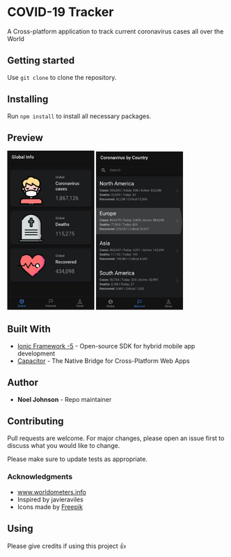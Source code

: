 # COVID-19 Tracker
A Cross-platform application to track current coronavirus cases all over the World

## Getting started
Use `git clone` to clone the repository.

## Installing
Run `npm install` to install all necessary packages.

## Preview
<img src="/images/ss1.jpg" width="200"> <img src="/images/ss2.jpg" width="200">

## Built With
* [Ionic Framework -5](https://ionicframework.com/) - Open-source SDK for hybrid mobile app development
* [Capacitor](https://capacitor.ionicframework.com/) - The Native Bridge for Cross-Platform Web Apps

## Author
* **Noel Johnson** - Repo maintainer

## Contributing
Pull requests are welcome. For major changes, please open an issue first to discuss what you would like to change.

Please make sure to update tests as appropriate.

### Acknowledgments
* www.worldometers.info
* Inspired by javieraviles
* Icons made by [Freepik](https://www.flaticon.com/authors/freepik)

## Using
Please give credits if using this project :+1:


